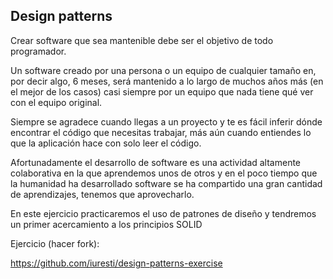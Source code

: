 ## Design patterns

Crear software que sea mantenible debe ser el objetivo de todo programador.

Un software creado por una persona o un equipo de cualquier tamaño en, por decir algo, 6 meses,
será mantenido a lo largo de muchos años más (en el mejor de los casos) casi siempre por un equipo
que nada tiene qué ver con el equipo original.

Siempre se agradece cuando llegas a un proyecto y te es fácil inferir dónde encontrar el código que
necesitas trabajar, más aún cuando entiendes lo que la aplicación hace con solo leer el código.

Afortunadamente el desarrollo de software es una actividad altamente colaborativa en la que
aprendemos unos de otros y en el poco tiempo que la humanidad ha desarrollado software se ha
compartido una gran cantidad de aprendizajes, tenemos que aprovecharlo.

En este ejercicio practicaremos el uso de patrones de diseño y tendremos un primer acercamiento a 
los principios SOLID

Ejercicio (hacer fork): 

https://github.com/iuresti/design-patterns-exercise
